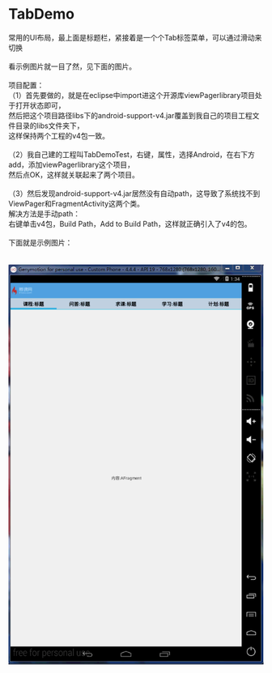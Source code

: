 # TabDemo
常用的UI布局，最上面是标题栏，紧接着是一个个Tab标签菜单，可以通过滑动来切换<br>
<br>
看示例图片就一目了然，见下面的图片。<br>
<br>
项目配置：<br>
（1）首先要做的，就是在eclipse中import进这个开源库viewPagerlibrary项目处于打开状态即可，<br>
然后把这个项目路径libs下的android-support-v4.jar覆盖到我自己的项目工程文件目录的libs文件夹下，<br>
这样保持两个工程的v4包一致。<br>
<br>
（2）我自己建的工程叫TabDemoTest，右键，属性，选择Android，在右下方add，添加viewPagerlibrary这个项目，<br>
然后点OK，这样就关联起来了两个项目。<br>
<br>
（3）然后发现android-support-v4.jar居然没有自动path，这导致了系统找不到ViewPager和FragmentActivity这两个类。<br>
解决方法是手动path：<br>
右键单击v4包，Build Path，Add to Build Path，这样就正确引入了v4的包。<br>
<br>
下面就是示例图片：<br>
<br>
<br>
![image](https://github.com/ZhaoYukai/TabDemo/blob/master/%E7%A4%BA%E4%BE%8B%E5%9B%BE%E7%89%87/jdfw.gif)
<br>
